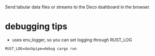 Send tabular data files or streams to the Deco dsahboard in the browser. 

# debugging tips
* uses env_logger, so you can set logging through RUST_LOG
```
RUST_LOG=dashpipe=debug cargo run 
```